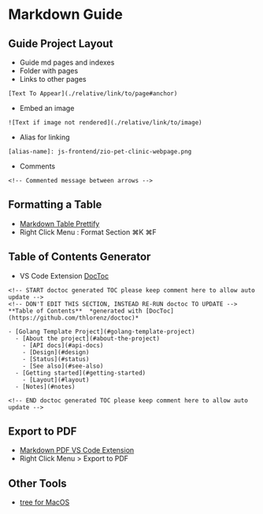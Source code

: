 # Markdown Guide

## Guide Project Layout

- Guide md pages and indexes 
- Folder with pages 
- Links to other pages 
```
[Text To Appear](./relative/link/to/page#anchor)
```
- Embed an image
```
![Text if image not rendered](./relative/link/to/image)
```
- Alias for linking
```
[alias-name]: js-frontend/zio-pet-clinic-webpage.png
```
- Comments
```
<!-- Commented message between arrows -->
```

## Formatting a Table
- [Markdown Table Prettify](https://marketplace.visualstudio.com/items?itemName=darkriszty.markdown-table-prettify)
- Right Click Menu : Format Section ⌘K ⌘F

## Table of Contents Generator
- VS Code Extension [DocToc](https://github.com/thlorenz/doctoc)
```
<!-- START doctoc generated TOC please keep comment here to allow auto update -->
<!-- DON'T EDIT THIS SECTION, INSTEAD RE-RUN doctoc TO UPDATE -->
**Table of Contents**  *generated with [DocToc](https://github.com/thlorenz/doctoc)*

- [Golang Template Project](#golang-template-project)
  - [About the project](#about-the-project)
    - [API docs](#api-docs)
    - [Design](#design)
    - [Status](#status)
    - [See also](#see-also)
  - [Getting started](#getting-started)
    - [Layout](#layout)
  - [Notes](#notes)

<!-- END doctoc generated TOC please keep comment here to allow auto update -->
```

## Export to PDF 
- [Markdown PDF VS Code Extension](https://marketplace.visualstudio.com/items?itemName=yzane.markdown-pdf)
- Right Click Menu > Export to PDF 

## Other Tools 
- [tree for MacOS](https://sourabhbajaj.com/mac-setup/iTerm/tree.html)

